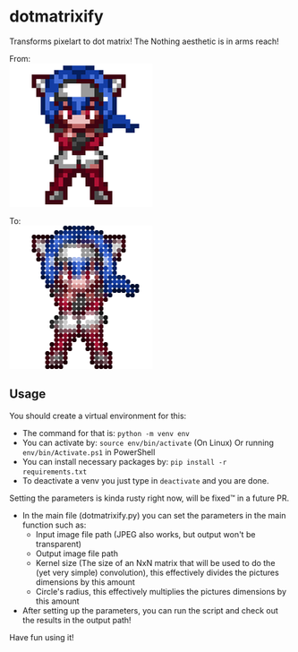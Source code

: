 # dotmatrixify
Transforms pixelart to dot matrix! The Nothing aesthetic is in arms reach!

From:
<br>
![image search api](https://github.com/szelszabi/dotmatrixify/blob/main/input_image/example.png)

To:
<br>
<img src="https://github.com/szelszabi/dotmatrixify/blob/main/output_image/example.png" width="256">

## Usage

You should create a virtual environment for this:
 - The command for that is: `python -m venv env`
 - You can activate by: `source env/bin/activate` (On Linux) Or running `env/bin/Activate.ps1` in PowerShell
 - You can install necessary packages by: `pip install -r requirements.txt`
 - To deactivate a venv you just type in `deactivate` and you are done.

Setting the parameters is kinda rusty right now, will be fixed™ in a future PR.
 - In the main file (dotmatrixify.py) you can set the parameters in the main function such as:
   - Input image file path (JPEG also works, but output won't be transparent)
   - Output image file path
   - Kernel size (The size of an NxN matrix that will be used to do the (yet very simple) convolution), this effectively divides the pictures dimensions by this amount
   - Circle's radius, this effectively multiplies the pictures dimensions by this amount
 - After setting up the parameters, you can run the script and check out the results in the output path!

Have fun using it!

